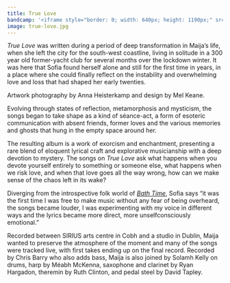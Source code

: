 ```yaml
---
title: True Love
bandcamp: '<iframe style="border: 0; width: 640px; height: 1190px;" src="https://bandcamp.com/EmbeddedPlayer/album=2811064019/size=large/bgcol=ffffff/linkcol=f171a2/package=3349237822/transparent=true/" seamless><a href="https://maijasofia.bandcamp.com/album/true-love">True Love by Maija Sofia</a></iframe>'
image: true-love.jpg
---
```


*True Love* was written during a period of deep transformation in Maija’s life, when she left the city for the south-west coastline, living in solitude in a 300 year old former-yacht club for several months over the lockdown winter. It was here that Sofia found herself alone and still for the first time in years, in a place where she could finally reflect on the instability and overwhelming love and loss that had shaped her early twenties.

Artwork photography by Anna Heisterkamp and design by Mel Keane.

Evolving through states of reflection, metamorphosis and mysticism, the songs began to take shape as a kind of séance-act, a form of esoteric communication with absent friends, former loves and the various memories and ghosts that hung in the empty space around her.

The resulting album is a work of exorcism and enchantment, presenting a rare blend of eloquent lyrical craft and explorative musicianship with a deep devotion to mystery. The songs on *True Love* ask what happens when you devote yourself entirely to something or someone else, what happens when we risk love, and when that love goes all the way wrong, how can we make sense of the chaos left in its wake?

Diverging from the introspective folk world of *[Bath Time](/work/bath-time)*, Sofia says “it was the first time I was free to make music without any fear of being overheard, the songs became louder, I was experimenting with my voice in different ways and the lyrics became more direct, more unselfconsciously emotional.”

Recorded between SIRIUS arts centre in Cobh and a studio in Dublin, Maija wanted to preserve the atmosphere of the moment and many of the songs were tracked live, with first takes ending up on the final record. Recorded by Chris Barry who also adds bass, Maija is also joined by Solamh Kelly on drums, harp by Méabh McKenna, saxophone and clarinet by Ryan Hargadon, theremin by Ruth Clinton, and pedal steel by David Tapley. 
        